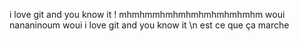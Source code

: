 i love git and you know it !
mhmhmmhmhmhmhmhmhmhmhm
woui nananinoum woui 
i love git and you know it 
\n
est ce que ça marche

